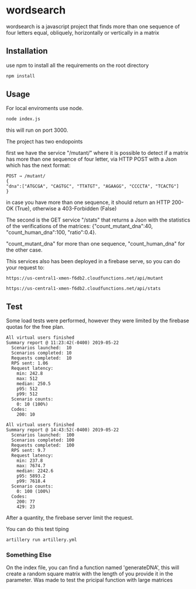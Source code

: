# wordsearch

wordsearch is a javascript project that finds more than one sequence of four letters
equal, obliquely, horizontally or vertically in a matrix

## Installation

use npm to install all the requirements on the root directory

```bash
npm install 
```

## Usage

For local enviroments use node.

```bash
node index.js
```
this will run on port 3000.

The project has two endopoints

first we have the service "/mutant/" where it is possible to detect if a matrix 
has more than one sequence of four letter, via HTTP POST with a Json which has the
next format:

```
POST → /mutant/
{
"dna":["ATGCGA", "CAGTGC", "TTATGT", "AGAAGG", "CCCCTA", "TCACTG"]
}
```

in case you have more than one sequence, it should return an HTTP 200-OK (True), otherwise a
403-Forbidden (False)

The second is the GET service "/stats" that returns a Json with the statistics of the verifications of the matrices: {"count_mutant_dna":40, "count_human_dna":100, "ratio":0.4}.

"count_mutant_dna" for more than one sequence, "count_human_dna" for the other case.

This services also has been deployed in a firebase serve, so you can do your request to:
```
https://us-central1-xmen-f6db2.cloudfunctions.net/api/mutant

https://us-central1-xmen-f6db2.cloudfunctions.net/api/stats
```

## Test

Some load tests were performed, however they were limited by the firebase quotas for the free plan.

```
All virtual users finished
Summary report @ 11:23:42(-0400) 2019-05-22
  Scenarios launched:  10
  Scenarios completed: 10
  Requests completed:  10
  RPS sent: 1.06
  Request latency:
    min: 242.8
    max: 512
    median: 250.5
    p95: 512
    p99: 512
  Scenario counts:
    0: 10 (100%)
  Codes:
    200: 10

All virtual users finished
Summary report @ 14:43:52(-0400) 2019-05-22
  Scenarios launched:  100
  Scenarios completed: 100
  Requests completed:  100
  RPS sent: 9.7
  Request latency:
    min: 237.8
    max: 7674.7
    median: 2242.6
    p95: 5893.2
    p99: 7618.4
  Scenario counts:
    0: 100 (100%)
  Codes:
    200: 77
    429: 23
```

After a quantity, the firebase server limit the request.

You can do this test tiping
```bash
artillery run artillery.yml
```


### Something Else

On the index file, you can find a function named 'generateDNA', this will create a random square matrix 
with the length of you provide it in the parameter. Was made to test the pricipal function with large matrices



